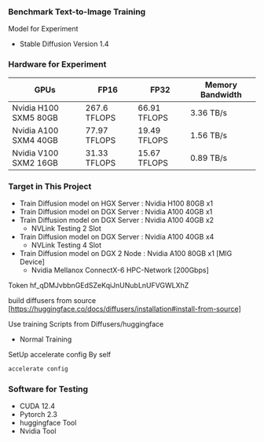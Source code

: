 ### Benchmark Text-to-Image Training

Model for Experiment
- Stable Diffusion Version 1.4

### Hardware for Experiment

| GPUs                  | FP16        |     FP32   | Memory Bandwidth |
|-----------------------|-------------|------------|------------------|
| Nvidia H100 SXM5 80GB | 267.6 TFLOPS|66.91 TFLOPS|     3.36 TB/s    |
| Nvidia A100 SXM4 40GB | 77.97 TFLOPS|19.49 TFLOPS|     1.56 TB/s    |
| Nvidia V100 SXM2 16GB | 31.33 TFLOPS|15.67 TFLOPS|     0.89 TB/s    |


### Target in This Project
- Train Diffusion model on HGX Server : Nvidia H100 80GB x1
- Train Diffusion model on DGX Server : Nvidia A100 40GB x1
- Train Diffusion model on DGX Server : Nvidia A100 40GB x2
    - NVLink Testing 2 Slot
- Train Diffusion model on DGX Server : Nvidia A100 40GB x4
    - NVLink Testing 4 Slot
- Train Diffusion model on DGX 2 Node : Nvidia A100 80GB x1 [MIG Device]
    - Nvidia Mellanox ConnectX-6 HPC-Network [200Gbps]

Token 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

build diffusers from source
[https://huggingface.co/docs/diffusers/installation#install-from-source]

Use training Scripts from Diffusers/huggingface
- Normal Training 

SetUp accelerate config By self 

```bash
accelerate config
```

### Software for Testing
- CUDA 12.4
- Pytorch 2.3
- huggingface Tool
- Nvidia Tool
